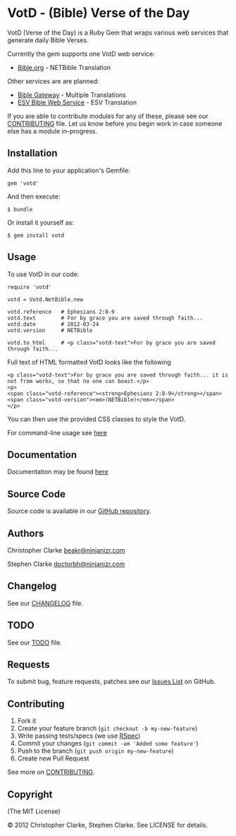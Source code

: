 # VotD - (Bible) Verse of the Day

VotD (Verse of the Day) is a Ruby Gem that wraps various web services that generate
daily Bible Verses.

Currently the gem supports one VotD web service:

* [Bible.org](http://labs.bible.org) - NETBible Translation

Other services are are planned:

* [Bible Gateway](http://www.biblegateway.com) - Multiple Translations
* [ESV Bible Web Service](http://www.esvapi.org/) - ESV Translation

If you are able to contribute modules for any of these, please see our [CONTRIBUTING](http://rubydoc.info/gems/votd/file/CONTRIBUTING.md) file. Let us know before you begin work in case someone else has a module in-progress.

## Installation

Add this line to your application's Gemfile:

    gem 'votd'

And then execute:

    $ bundle

Or install it yourself as:

    $ gem install votd

## Usage

To use VotD in our code:

    require 'votd'
    
    votd = Votd.NetBible.new
    
    votd.reference   # Ephesians 2:8-9
    votd.text        # For by grace you are saved through faith...
    votd.date        # 2012-03-24
    votd.version     # NETBible
    
    votd.to_html     # <p class="votd-text">For by grace you are saved through faith...
    
Full text of HTML formatted VotD looks like the following

    <p class="votd-text">For by grace you are saved through faith... it is not from works, so that no one can boast.</p>
    <p>
    <span class="votd-reference"><strong>Ephesians 2:8-9</strong></span>
	<span class="votd-version"><em>(NETBible)</em></span>
	</p>

You can then use the provided CSS classes to style the VotD.

For command-line usage see [here](https://github.com/doctorbh/votd/wiki/Shell-Tool)

## Documentation

Documentation may be found [here](http://rubydoc.info/gems/votd/file/README.md)

## Source Code

Source code is available in our [GitHub repository](https://github.com/doctorbh/votd).

## Authors

Christopher Clarke <beakr@ninjanizr.com>

Stephen Clarke <doctorbh@ninjanizr.com>

## Changelog

See our [CHANGELOG](http://rubydoc.info/gems/votd/file/CHANGELOG.md) file.

## TODO

See our [TODO](http://rubydoc.info/gems/votd/file/TODO.md) file.

## Requests

To submit bug, feature requests, patches see our [Issues List](https://github.com/doctorbh/votd/issues) on GitHub.

## Contributing

1. Fork it
2. Create your feature branch (`git checkout -b my-new-feature`)
3. Write passing tests/specs (we use [RSpec](http://rspec.info))
4. Commit your changes (`git commit -am 'Added some feature'`)
5. Push to the branch (`git push origin my-new-feature`)
6. Create new Pull Request

See more on [CONTRIBUTING](http://rubydoc.info/gems/votd/file/CONTRIBUTING.md).

## Copyright

(The MIT License)

&copy; 2012 Christopher Clarke, Stephen Clarke. See LICENSE for details.
